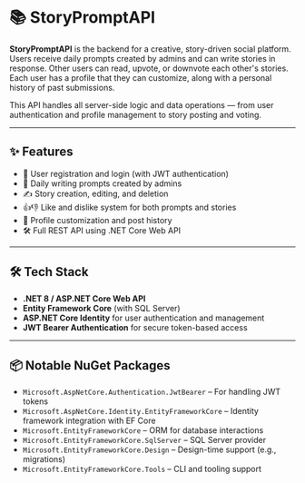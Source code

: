 # 📚 StoryPromptAPI

**StoryPromptAPI** is the backend for a creative, story-driven social platform. Users receive daily prompts created by admins and can write stories in response. Other users can read, upvote, or downvote each other's stories. Each user has a profile that they can customize, along with a personal history of past submissions.

This API handles all server-side logic and data operations — from user authentication and profile management to story posting and voting.

---

## ✨ Features

- 🔐 User registration and login (with JWT authentication)
- 🧠 Daily writing prompts created by admins
- ✍️ Story creation, editing, and deletion
- 👍👎 Like and dislike system for both prompts and stories
- 👤 Profile customization and post history
- 🛠️ Full REST API using .NET Core Web API

---

## 🛠️ Tech Stack

- **.NET 8 / ASP.NET Core Web API**
- **Entity Framework Core** (with SQL Server)
- **ASP.NET Core Identity** for user authentication and management
- **JWT Bearer Authentication** for secure token-based access

---

## 📦 Notable NuGet Packages

- `Microsoft.AspNetCore.Authentication.JwtBearer` – For handling JWT tokens
- `Microsoft.AspNetCore.Identity.EntityFrameworkCore` – Identity framework integration with EF Core
- `Microsoft.EntityFrameworkCore` – ORM for database interactions
- `Microsoft.EntityFrameworkCore.SqlServer` – SQL Server provider
- `Microsoft.EntityFrameworkCore.Design` – Design-time support (e.g., migrations)
- `Microsoft.EntityFrameworkCore.Tools` – CLI and tooling support
